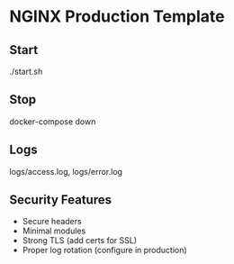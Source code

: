 # NGINX Production Template

## Start

./start.sh

## Stop

docker-compose down

## Logs

logs/access.log, logs/error.log

## Security Features

- Secure headers
- Minimal modules
- Strong TLS (add certs for SSL)
- Proper log rotation (configure in production)
